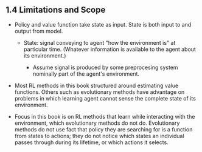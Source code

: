 ## 1.4 Limitations and Scope

- Policy and value function take state as input. State is both input to and output from model.

  - State: signal conveying to agent "how the environment is" at particular time. (Whatever information is available to the agent about its environment.)

    - Assume signal is produced by some preprocesing system nominally part of the agent's environment.

- Most RL methods in this book structured around estimating value functions. Others such as evolutionary methods have advantage on problems in which learning agent cannot sense the complete state of its environment.

- Focus in this book is on RL methods that learn while interacting with the environment, which evolutionary methods do not do. Evolutionary methods do not use fact that policy they are searching for is a function from states to actions; they do not notice which states an individual passes through during its lifetime, or which actions it selects.
